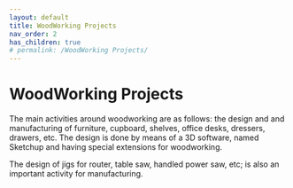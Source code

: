 ```yaml
---
layout: default
title: WoodWorking Projects
nav_order: 2
has_children: true
# permalink: /WoodWorking Projects/
---
```


# WoodWorking Projects

The main activities around woodworking are as follows: the design and
and manufacturing of furniture, cupboard, shelves, office desks, 
dressers, drawers, etc. The design is done by means of a 3D software, 
named Sketchup and having special extensions for woodworking.

The design of jigs for router, table saw, handled power saw, etc; is 
also an important activity for manufacturing. 